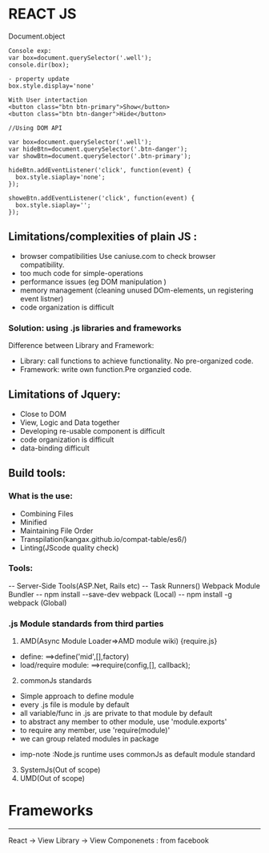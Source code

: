 # REACT JS

Document.object
```
Console exp:
var box=document.querySelector('.well');
console.dir(box);

- property update
box.style.display='none'
```

```
With User intertaction
<button class="btn btn-primary">Show</button>
<button class="btn btn-danger">Hide</button>
```

```
//Using DOM API

var box=document.querySelector('.well');
var hideBtn=document.querySelector('.btn-danger');
var showBtn=document.querySelector('.btn-primary');

hideBtn.addEventListener('click', function(event) { 
  box.style.siaplay='none';
});

showeBtn.addEventListener('click', function(event) { 
  box.style.siaplay='';
});
```

## Limitations/complexities of plain JS :
- browser compatibilities
Use caniuse.com to check browser compatibility.
- too much code for simple-operations
- performance issues (eg DOM manipulation )
- memory management (cleaning unused DOm-elements, un registering event listner)
- code organization is difficult

### Solution: using .js libraries and frameworks
Difference between Library and Framework:
- Library: call functions to achieve functionality. No pre-organized code.
- Framework: write own function.Pre organzied code.

## Limitations of Jquery:
- Close to DOM
- View, Logic and Data together 
- Developing re-usable component is difficult
- code organization is difficult
- data-binding difficult

## Build tools:
### What is the use:
- Combining Files
- Minified
- Maintaining File Order
- Transpilation(kangax.github.io/compat-table/es6/)
- Linting(JScode quality check)

### Tools:
-- Server-Side Tools(ASP.Net, Rails etc)
-- Task Runners()
Webpack Module Bundler 
-- npm install --save-dev webpack (Local)
-- npm install -g webpack (Global)

### .js Module standards from third parties
1. AMD(Async Module Loader=>AMD module wiki) {require.js}
- define: ==>define('mid',[],factory)
- load/require module: ==>require(config,[], callback);

2. commonJs standards
- Simple approach to define module
- every .js file is module by default
- all variable/func in .js are private to that module by default
- to abstract any member to other module, use 'module.exports'
- to require any member, use 'require(module)'
- we can group related modules in package
* imp-note :Node.js runtime uses commonJs as default module standard

3. SystemJs(Out of scope)
4. UMD(Out of scope)

# Frameworks
-------------------------------------
React -> View Library -> View Componenets : from facebook


